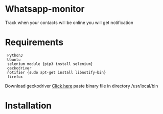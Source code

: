# Whatsapp-monitor
Track when your contacts will be online you will get notification


# Requirements

     Python3
     Ubuntu
     selenium module {pip3 install selenium}
     geckodriver
     notifier {sudo apt-get install libnotify-bin}
     firefox
     
     
Download geckodriver [Click here](https://github.com/mozilla/geckodriver/releases)
paste binary file in directory /usr/local/bin 


# Installation

  
